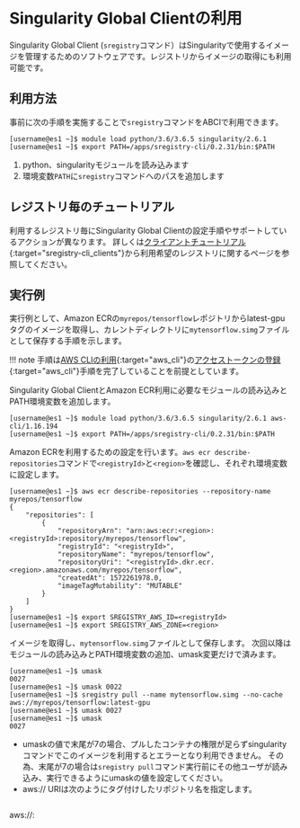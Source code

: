 # Singularity Global Clientの利用

Singularity Global Client (``sregistry``コマンド）はSingularityで使用するイメージを管理するためのソフトウェアです。レジストリからイメージの取得にも利用可能です。


## 利用方法
事前に次の手順を実施することで``sregistry``コマンドをABCIで利用できます。

```
[username@es1 ~]$ module load python/3.6/3.6.5 singularity/2.6.1
[username@es1 ~]$ export PATH=/apps/sregistry-cli/0.2.31/bin:$PATH

```

1. python、singularityモジュールを読み込みます
1. 環境変数``PATH``に``sregistry``コマンドへのパスを追加します


## レジストリ毎のチュートリアル
利用するレジストリ毎にSingularity Global Clientの設定手順やサポートしているアクションが異なります。
詳しくは[クライアントチュートリアル](https://singularityhub.github.io/sregistry-cli/clients){:target="sregistry-cli_clients"}から利用希望のレジストリに関するページを参照してください。 


## 実行例
実行例として、Amazon ECRの``myrepos/tensorflow``レポジトリからlatest-gpuタグのイメージを取得し、カレントディレクトリに``mytensorflow.simg``ファイルとして保存する手順を示します。


!!! note
    手順は[AWS CLIの利用](/tips/awscli/){:target="aws_cli"}の[アクセストークンの登録](/tips/awscli/#_2){:target="aws_cli"}手順を完了していることを前提としています。


Singularity Global ClientとAmazon ECR利用に必要なモジュールの読み込みとPATH環境変数を追加します。
```
[username@es1 ~]$ module load python/3.6/3.6.5 singularity/2.6.1 aws-cli/1.16.194
[username@es1 ~]$ export PATH=/apps/sregistry-cli/0.2.31/bin:$PATH
```


Amazon ECRを利用するための設定を行います。``aws ecr describe-repositories``コマンドで``<registryId>``と``<region>``を確認し、それぞれ環境変数に設定します。
```
[username@es1 ~]$ aws ecr describe-repositories --repository-name myrepos/tensorflow
{
    "repositories": [
        {
            "repositoryArn": "arn:aws:ecr:<region>:<registryId>:repository/myrepos/tensorflow",
            "registryId": "<registryId>",
            "repositoryName": "myrepos/tensorflow",
            "repositoryUri": "<registryId>.dkr.ecr.<region>.amazonaws.com/myrepos/tensorflow",
            "createdAt": 1572261978.0,
            "imageTagMutability": "MUTABLE"
        }
    ]
}
[username@es1 ~]$ export SREGISTRY_AWS_ID=<registryId>
[username@es1 ~]$ export SREGISTRY_AWS_ZONE=<region>
```

イメージを取得し、``mytensorflow.simg``ファイルとして保存します。
次回以降はモジュールの読み込みとPATH環境変数の追加、umask変更だけで済みます。
```
[username@es1 ~]$ umask
0027
[username@es1 ~]$ umask 0022
[username@es1 ~]$ sregistry pull --name mytensorflow.simg --no-cache aws://myrepos/tensorflow:latest-gpu
[username@es1 ~]$ umask 0027
[username@es1 ~]$ umask
0027
```

* umaskの値で末尾が7の場合、プルしたコンテナの権限が足らずsingularityコマンドでこのイメージを利用するとエラーとなり利用できません。
その為、末尾が7の場合は``sregistry pull``コマンド実行前にその他ユーザが読み込み、実行できるようにumaskの値を設定してください。
* aws:// URIは次のようにタグ付けしたリポジトリ名を指定します。
  ```
aws://<repositoryName>:<imageTag>
  ```

